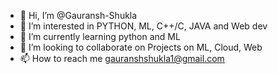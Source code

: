 - 👋 Hi, I’m @Gauransh-Shukla
- 👀 I’m interested in PYTHON, ML, C++/C, JAVA and Web dev
- 🌱 I’m currently learning python and ML
- 💞️ I’m looking to collaborate on Projects on ML, Cloud, Web 
- 📫 How to reach me gauranshshukla1@gmail.com

<!---
Gauransh-Shukla/Gauransh-Shukla is a ✨ special ✨ repository because its `README.md` (this file) appears on your GitHub profile.
You can click the Preview link to take a look at your changes.
--->
